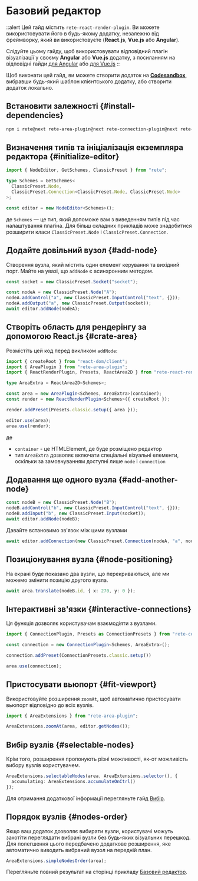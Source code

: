 # Базовий редактор

::alert
Цей гайд містить `rete-react-render-plugin`. Ви можете використовувати його в будь-якому додатку, незалежно від фреймворку, який ви використовуєте (**React.js**, **Vue.js** або **Angular**).

Слідуйте цьому гайду, щоб використовувати відповідний плагін візуалізації у своєму **Angular** або **Vue.js** додатку, з посиланням на відповідні гайди [для Angular](/uk/docs/guides/renderers/angular) або [для Vue.js](/uk/docs/guides/renderers/vue)
::

Щоб виконати цей гайд, ви можете створити додаток на **[Codesandbox](https://codesandbox.io)**, вибравши будь-який шаблон клієнтського додатку, або створити додаток локально.

## Встановити залежності {#install-dependencies}

```bash
npm i rete@next rete-area-plugin@next rete-connection-plugin@next rete-react-render-plugin@next rete-render-utils@next styled-components@next react@18 react-dom@18
```

## Визначення типів та ініціалізація екземпляра редактора {#initialize-editor}

```ts
import { NodeEditor, GetSchemes, ClassicPreset } from "rete";

type Schemes = GetSchemes<
  ClassicPreset.Node,
  ClassicPreset.Connection<ClassicPreset.Node, ClassicPreset.Node>
>;

const editor = new NodeEditor<Schemes>();
```
де `Schemes` — це тип, який допоможе вам з виведенням типів під час налаштування плагіна. Для більш складних прикладів може знадобитися розширити класи `ClassicPreset.Node` і `ClassicPreset.Connection`.

## Додайте довільний вузол {#add-node}

Створення вузла, який містить один елемент керування та вихідний порт. Майте на увазі, що `addNode` є асинхронним методом.

```ts
const socket = new ClassicPreset.Socket("socket");

const nodeA = new ClassicPreset.Node("A");
nodeA.addControl("a", new ClassicPreset.InputControl("text", {}));
nodeA.addOutput("a", new ClassicPreset.Output(socket));
await editor.addNode(nodeA);
```


## Створіть область для рендерінгу за допомогою React.js {#crate-area}

Розмістіть цей код перед викликом `addNode`:

```ts
import { createRoot } from "react-dom/client";
import { AreaPlugin } from "rete-area-plugin";
import { ReactRenderPlugin, Presets, ReactArea2D } from "rete-react-render-plugin";

type AreaExtra = ReactArea2D<Schemes>;

const area = new AreaPlugin<Schemes, AreaExtra>(container);
const render = new ReactRenderPlugin<Schemes>({ createRoot });

render.addPreset(Presets.classic.setup({ area }));

editor.use(area);
area.use(render);
```
де
- `container` - це HTMLElement, де буде розміщено редактор
- тип `AreaExtra` дозволяє включати спеціальні візуальні елементи, оскільки за замовчуванням доступні лише `node` і `connection`

## Додавання ще одного вузла {#add-another-node}

```ts
const nodeB = new ClassicPreset.Node("B");
nodeB.addControl("b", new ClassicPreset.InputControl("text", {}));
nodeB.addInput("b", new ClassicPreset.Input(socket));
await editor.addNode(nodeB);
```

Давайте встановимо зв'язок між цими вузлами

```ts
await editor.addConnection(new ClassicPreset.Connection(nodeA, "a", nodeB, "b"));
```

## Позиціонування вузла {#node-positioning}

На екрані буде показано два вузли, що перекриваються, але ми можемо змінити позицію другого вузла.

```ts
await area.translate(nodeB.id, { x: 270, y: 0 });
```

## Інтерактивні зв'язки {#interactive-connections}

Ця функція дозволяє користувачам взаємодіяти з вузлами.

```ts
import { ConnectionPlugin, Presets as ConnectionPresets } from "rete-connection-plugin"

const connection = new ConnectionPlugin<Schemes, AreaExtra>();

connection.addPreset(ConnectionPresets.classic.setup())

area.use(connection);
```

## Пристосувати вьюпорт {#fit-viewport}

Використовуйте розширення `zoomAt`, щоб автоматично пристосувати вьюпорт відповідно до всіх вузлів.

```ts
import { AreaExtensions } from "rete-area-plugin";

AreaExtensions.zoomAt(area, editor.getNodes());
```

## Вибір вузлів {#selectable-nodes}

Крім того, розширення пропонують різні можливості, як-от можливість вибору вузлів користувачем.

```ts
AreaExtensions.selectableNodes(area, AreaExtensions.selector(), {
  accumulating: AreaExtensions.accumulateOnCtrl()
});
```

Для отримання додаткової інформації перегляньте гайд [Вибір](/uk/docs/guides/selectable).

## Порядок вузлів {#nodes-order}

Якщо ваш додаток дозволяє вибирати вузли, користувачі можуть захотіти переглядати вибрані вузли без будь-яких візуальних перешкод. Для полегшення цього передбачено додаткове розширення, яке автоматично виводить вибраний вузол на передній план.

```ts
AreaExtensions.simpleNodesOrder(area);
```

Перегляньте повний результат на сторінці прикладу [Базовий редактор](/uk/examples).

